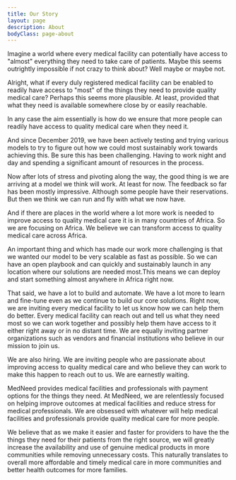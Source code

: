 ```yaml
---
title: Our Story
layout: page
description: About
bodyClass: page-about
---
```


Imagine a world where every medical facility can potentially have access to "almost" everything they need to take care of patients. Maybe this seems outrightly impossible if not crazy to think about? Well maybe or maybe not.

Alright, what if every duly registered medical facility can be enabled to readily have access to "most" of the things they need to provide quality medical care? Perhaps this seems more plausible. At least, provided that what they need is available somewhere close by or easily reachable. 

In any case the aim essentially is how do we ensure that more people can readily have access to quality medical care when they need it.

And since December 2019, we have been actively testing and trying various models to try to figure out how we could most sustainably work towards achieving this. Be sure this has been challenging. Having to work night and day and spending a significant amount of resources in the process.

Now after lots of stress and pivoting along the way, the good thing is we are arriving at a model we think will work. At least for now. The feedback so far has been mostly impressive. Although some people have their reservations. But then we think we can run and fly with what we now have.

And if there are places in the world where a lot more work is needed to improve access to quality medical care it is in many countries of Africa. So we are focusing on Africa. We believe we can transform access to quality medical care across Africa.

An important thing and which has made our work more challenging is that we wanted our model to be very scalable as fast as possible. So we can have an open playbook and can quickly and sustainably launch in any location where our solutions are needed most.This means we can deploy and start something almost anywhere in Africa right now.

That said, we have a lot to build and automate. We have a lot more to learn and fine-tune even as we continue to build our core solutions. Right now, we are inviting every medical facility to let us know how we can help them do better. Every medical facility can reach out and tell us what they need most so we can work together and possibly help them have access to it either right away or in no distant time. We are equally inviting partner organizations such as vendors and financial institutions who believe in our mission to join us.

We are also hiring. We are inviting people who are passionate about improving access to quality medical care and who believe they can work to make this happen to reach out to us. We are earnestly waiting.

MedNeed provides medical facilities and professionals with payment options for the things they need. At MedNeed, we are relentlessly focused on helping improve outcomes at medical facilities and reduce stress for medical professionals. We are obsessed with whatever will help medical facilities and professionals provide quality medical care for more people.

We believe that as we make it easier and faster for providers to have the the things they need for their patients from the right source, we will greatly increase the availability and use of genuine medical products in more communities while removing unnecessary costs. This naturally translates to overall more affordable and timely medical care in more communities and better health outcomes for more families.


